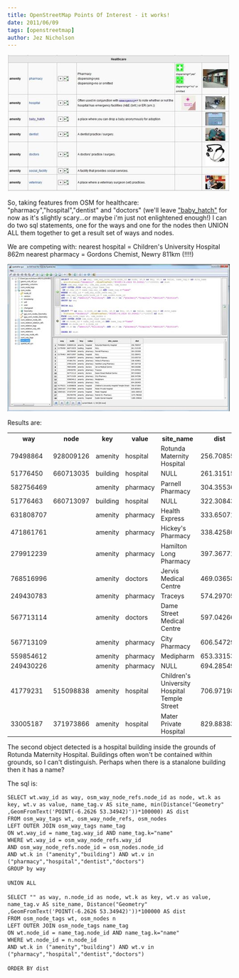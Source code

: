 ```yaml
---
title: OpenStreetMap Points Of Interest - it works!
date: 2011/06/09
tags: [openstreetmap]
author: Jez Nicholson
---
```

<div class='p_embed p_image_embed'>
<a href="/media/getfile/files.posterous.com/temp-2011-06-09/hbjJirtCtmHBGtkHDabIcrlfGblCuoEBuDsHoupJEvgdcbofghkaGrnEuhmG/OSM_Healthcare.JPG.scaled1000.jpg"><img alt="Osm_healthcare" height="306" src="/media/getfile/files.posterous.com/temp-2011-06-09/hbjJirtCtmHBGtkHDabIcrlfGblCuoEBuDsHoupJEvgdcbofghkaGrnEuhmG/OSM_Healthcare.JPG.scaled500.jpg" width="500" /></a>
</div>

So, taking features from OSM for healthcare: "pharmacy","hospital","dentist" and "doctors" (we'll leave <a href="http://wiki.openstreetmap.org/wiki/Tag:amenity%3Dbaby_hatch" title="Baby Hatch">"baby_hatch"</a> for now as it's slightly scary...or maybe i'm just not enlightened enough!) I can do two sql statements, one for the ways and one for the nodes then UNION ALL them together to get a result set of ways and nodes.

We are competing with:
nearest hospital = Children's University Hospital 862m
nearest pharmacy = Gordons Chemist, Newry 811km (!!!!)
<div class='p_embed p_image_embed'>
<a href="/media/getfile/files.posterous.com/temp-2011-06-09/JhDsIElffrxFFysdfBmplAHlmIBtGiIxqFCswzylCHbEkjtzjEpFxdvCFfwD/itworks.JPG.scaled1000.jpg"><img alt="Itworks" height="330" src="/media/getfile/files.posterous.com/temp-2011-06-09/JhDsIElffrxFFysdfBmplAHlmIBtGiIxqFCswzylCHbEkjtzjEpFxdvCFfwD/itworks.JPG.scaled500.jpg" width="500" /></a>
</div>

Results are:

<table>
<tr>
<th>way</th><th>node</th><th>key</th><th>value</th><th>site_name</th><th>dist</th>
</tr>
<tr>
<td>79498864</td>
<td>928009126</td>
<td>amenity</td>
<td>hospital</td>
<td>Rotunda Maternity Hospital</td>
<td>256.708557</td>
</tr>
<tr>
<td>51776450</td>
<td>660713035</td>
<td>building</td>
<td>hospital</td>
<td>NULL</td>
<td>261.315159</td>
</tr>
<tr>
<td>582756469</td>
<td>&nbsp;</td>
<td>amenity</td>
<td>pharmacy</td>
<td>Parnell Pharmacy</td>
<td>304.355369</td>
</tr>
<tr>
<td>51776463</td>
<td>660713097</td>
<td>building</td>
<td>hospital</td>
<td>NULL</td>
<td>322.308431</td>
</tr>
<tr>
<td>631808707</td>
<td>&nbsp;</td>
<td>amenity</td>
<td>pharmacy</td>
<td>Health Express</td>
<td>333.650710</td>
</tr>
<tr>
<td>471861761</td>
<td>&nbsp;</td>
<td>amenity</td>
<td>pharmacy</td>
<td>Hickey's Pharmacy</td>
<td>338.425801</td>
</tr>
<tr>
<td>279912239</td>
<td>&nbsp;</td>
<td>amenity</td>
<td>pharmacy</td>
<td>Hamilton Long Pharmacy</td>
<td>397.367718</td>
</tr>
<tr>
<td>768516996</td>
<td>&nbsp;</td>
<td>amenity</td>
<td>doctors</td>
<td>Jervis Medical Centre</td>
<td>469.036586</td>
</tr>
<tr>
<td>249430783</td>
<td>&nbsp;</td>
<td>amenity</td>
<td>pharmacy</td>
<td>Traceys</td>
<td>574.297052</td>
</tr>
<tr>
<td>567713114</td>
<td>&nbsp;</td>
<td>amenity</td>
<td>doctors</td>
<td>Dame Street Medical Centre</td>
<td>597.042663</td>
</tr>
<tr>
<td>567713109</td>
<td>&nbsp;</td>
<td>amenity</td>
<td>pharmacy</td>
<td>City Pharmacy</td>
<td>606.547296</td>
</tr>
<tr>
<td>559854612</td>
<td>&nbsp;</td>
<td>amenity</td>
<td>pharmacy</td>
<td>Medipharm</td>
<td>653.331539</td>
</tr>
<tr>
<td>249430226</td>
<td>&nbsp;</td>
<td>amenity</td>
<td>pharmacy</td>
<td>NULL</td>
<td>694.285493</td>
</tr>
<tr>
<td>41779231</td>
<td>515098838</td>
<td>amenity</td>
<td>hospital</td>
<td>Children's University Hospital Temple Street</td>
<td>706.971984</td>
</tr>
<tr>
<td>33005187</td>
<td>371973866</td>
<td>amenity</td>
<td>hospital</td>
<td>Mater Private Hospital</td>
<td>829.883832</td>
</tr>

</table>

The second object detected is a hospital building inside the grounds of Rotunda Maternity Hospital. Buildings often won't be contained within grounds, so I can't distinguish. Perhaps when there is a stanalone building then it has a name?

The sql is:

    SELECT wt.way_id as way, osm_way_node_refs.node_id as node, wt.k as key, wt.v as value, name_tag.v AS site_name, min(Distance("Geometry" ,GeomFromText('POINT(-6.2626 53.34942)'))*100000) AS dist
    FROM osm_way_tags wt, osm_way_node_refs, osm_nodes
    LEFT OUTER JOIN osm_way_tags name_tag
    ON wt.way_id = name_tag.way_id AND name_tag.k="name"
    WHERE wt.way_id = osm_way_node_refs.way_id
    AND osm_way_node_refs.node_id = osm_nodes.node_id
    AND wt.k in ("amenity","building") AND wt.v in ("pharmacy","hospital","dentist","doctors")
    GROUP by way

    UNION ALL

    SELECT "" as way, n.node_id as node, wt.k as key, wt.v as value, name_tag.v AS site_name, Distance("Geometry" ,GeomFromText('POINT(-6.2626 53.34942)'))*100000 AS dist
    FROM osm_node_tags wt, osm_nodes n
    LEFT OUTER JOIN osm_node_tags name_tag
    ON wt.node_id = name_tag.node_id AND name_tag.k="name"
    WHERE wt.node_id = n.node_id
    AND wt.k in ("amenity","building") AND wt.v in ("pharmacy","hospital","dentist","doctors")
    
    ORDER BY dist
